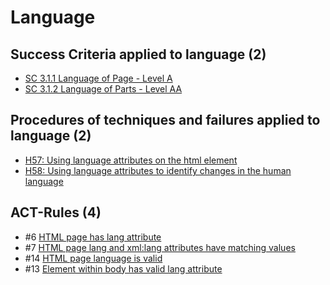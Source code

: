 # Language

## Success Criteria applied to language (2)

- [SC 3.1.1 Language of Page - Level A](sc311.md)
- [SC 3.1.2 Language of Parts - Level AA](sc312.md)

## Procedures of techniques and failures applied to language (2)

- [H57: Using language attributes on the html element](h57.md)
- [H58: Using language attributes to identify changes in the human language](h58.md)

## ACT-Rules (4)

- #6 [HTML page has lang attribute](https://act-rules.github.io/rules/b5c3f8)
- #7 [HTML page lang and xml:lang attributes have matching values](https://act-rules.github.io/rules/5b7ae0)
- #14 [HTML page language is valid](https://act-rules.github.io/rules/bf051a)
- #13 [Element within body has valid lang attribute](https://act-rules.github.io/rules/de46e4)
